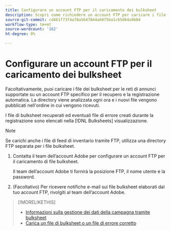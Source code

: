 ```yaml
---
title: Configurare un account FTP per il caricamento dei bulksheet
description: Scopri come richiedere un account FTP per caricare i file di bulksheet.
source-git-commit: cd461f73f4a70a5647844a6075ba1c65d64a9b04
workflow-type: tm+mt
source-wordcount: '162'
ht-degree: 0%

---
```


# Configurare un account FTP per il caricamento dei bulksheet

Facoltativamente, puoi caricare i file dei bulksheet per le reti di annunci supportate su un account FTP specifico per il recupero e la registrazione automatica. La directory viene analizzata ogni ora e i nuovi file vengono pubblicati nell&#39;ordine in cui vengono ricevuti.

I file di bulksheet recuperati ed eventuali file di errore creati durante la registrazione sono elencati nella [!DNL Bulksheets] visualizzazione.

>[!NOTE]
>
>Se carichi anche i file di feed di inventario tramite FTP, utilizza una directory FTP separata per i file bulksheet.

1. Contatta il team dell’account Adobe per configurare un account FTP per il caricamento di file bulksheet.

   Il team dell’account Adobe ti fornirà la posizione FTP, il nome utente e la password.

1. (Facoltativo) Per ricevere notifiche e-mail sui file bulksheet elaborati dal tuo account FTP, rivolgiti al team dell’account Adobe.

>[!MORELIKETHIS]
>
>* [Informazioni sulla gestione dei dati della campagna tramite bulksheet](bulksheet-about.md)
>* [Carica un file di bulksheet o un file di errore corretto](bulksheet-upload.md)

